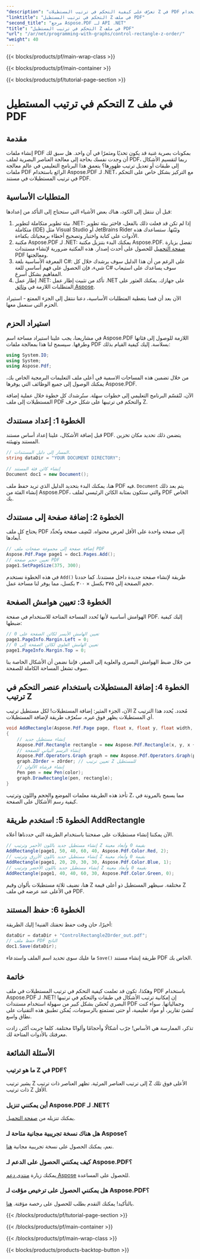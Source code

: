 ```yaml
---
"description": "تعرّف على كيفية التحكم في ترتيب المستطيلات Z في PDF باستخدام Aspose.PDF لـ .NET في هذا البرنامج التعليمي المفصل خطوة بخطوة. مثالي للمطورين الذين يرغبون في تحسين مستندات PDF."
"linktitle": "التحكم في ترتيب المستطيل Z في ملف PDF"
"second_title": "مرجع Aspose.PDF لـ API .NET"
"title": "التحكم في ترتيب المستطيل Z في ملف PDF"
"url": "/ar/net/programming-with-graphs/control-rectangle-z-order/"
"weight": 40
---
```


{{< blocks/products/pf/main-wrap-class >}}

{{< blocks/products/pf/main-container >}}

{{< blocks/products/pf/tutorial-page-section >}}

# التحكم في ترتيب المستطيل Z في ملف PDF

## مقدمة

إنشاء ملفات PDF بمكونات بصرية غنية قد يكون تحديًا ومثمرًا في آن واحد. هل سبق لك أن وجدت نفسك بحاجة إلى معالجة العناصر البصرية لملف PDF، ربما لتقسيم الأشكال إلى طبقات أو تعديل ترتيب ظهورها؟ يتعمق هذا البرنامج التعليمي في عالم معالجة ملفات PDF الرائع باستخدام Aspose.PDF لـ .NET، مع التركيز بشكل خاص على التحكم في ترتيب المستطيلات في مستند PDF. 

## المتطلبات الأساسية 

قبل أن ننتقل إلى الكود، هناك بعض الأشياء التي ستحتاج إلى التأكد من إعدادها:

1. بيئة تطوير متكاملة لتطوير .NET: إذا لم تكن قد فعلت ذلك بالفعل، فاختر بيئة تطوير متكاملة (IDE) مثل Visual Studio أو JetBrains Rider وثبّتها. ستساعدك هذه الأدوات على كتابة واختبار وتصحيح أخطاء برمجياتك بكفاءة.
2. مكتبة Aspose.PDF لـ .NET: يمكنك البدء بتنزيل مكتبة Aspose.PDF. تفضل بزيارة [صفحة التحميل](https://releases.aspose.com/pdf/net/) للحصول على أحدث إصدار. هذه المكتبة ضرورية لإنشاء مستندات PDF ومعالجتها.
3. المعرفة الأساسية بلغة C#: على الرغم من أن هذا الدليل سوف يرشدك خلال كل شيء، فإن الحصول على فهم أساسي للغة C# سوف يساعدك على استيعاب المفاهيم بشكل أسرع.
4. إطار عمل .NET: تأكد من تثبيت إطار عمل .NET على جهازك. يمكنك العثور على المتطلبات اللازمة في [وثائق Aspose](https://reference.aspose.com/pdf/net/).

الآن بعد أن قمنا بتغطية المتطلبات الأساسية، دعنا ننتقل إلى الجزء الممتع - استيراد الحزم التي سنعمل معها.

## استيراد الحزم

في مشاريعنا، يجب علينا استيراد مساحة اسم Aspose.PDF اللازمة للوصول إلى فئاتها وطرقها. سيسمح لنا هذا بمعالجة ملفات PDF بسلاسة. إليك كيفية القيام بذلك:

```csharp
using System.IO;
using System;
using Aspose.Pdf;
```

من خلال تضمين هذه المساحات الاسمية في أعلى ملف التعليمات البرمجية الخاص بك، يمكنك الوصول إلى جميع الوظائف التي يوفرها Aspose.PDF.

الآن، لنُقسّم البرنامج التعليمي إلى خطوات سهلة. ستُرشدك كل خطوة خلال عملية إضافة المستطيلات إلى ملف PDF والتحكم في ترتيبها على شكل حرف Z.

## الخطوة 1: إعداد مستندك

قبل إضافة الأشكال، علينا إعداد أساس مستند PDF. يتضمن ذلك تحديد مكان تخزين المستند وتهيئته.

```csharp
// المسار إلى دليل المستندات.
string dataDir = "YOUR DOCUMENT DIRECTORY";

// إنشاء كائن فئة المستند
Document doc1 = new Document();
```
هنا، يمكنك البدء بتحديد الدليل الذي تريد حفظ ملف PDF فيه. `Document` يتم بعد ذلك إنشاء الفئة من Aspose.PDF، والتي ستكون بمثابة الكائن الرئيسي لملف PDF الخاص بك.

## الخطوة 2: إضافة صفحة إلى مستندك

يحتاج كل ملف PDF إلى صفحة واحدة على الأقل لعرض محتواه. لنُضِف صفحة ونُحدِّد أبعادها.

```csharp
// إضافة صفحة إلى مجموعة صفحات ملف PDF
Aspose.Pdf.Page page1 = doc1.Pages.Add();
// تعيين حجم صفحة PDF
page1.SetPageSize(375, 300);
```
في هذه الخطوة نستخدم `Add()` طريقة لإنشاء صفحة جديدة داخل مستندنا. كما حددنا حجم الصفحة إلى ٣٧٥ بكسل × ٣٠٠ بكسل، مما يوفر لنا مساحة عمل.

## الخطوة 3: تعيين هوامش الصفحة 

الهوامش أساسية لأنها تُحدد المساحة المتاحة للاستخدام في صفحة PDF. إليك كيفية ضبطها:

```csharp
// تعيين الهامش الأيسر لكائن الصفحة على 0
page1.PageInfo.Margin.Left = 0;
// تعيين الهامش العلوي لكائن الصفحة إلى 0
page1.PageInfo.Margin.Top = 0;
```
من خلال ضبط الهوامش اليسرى والعلوية إلى الصفر، فإننا نضمن أن الأشكال الخاصة بنا سوف تشغل المساحة الكاملة للصفحة.

## الخطوة 4: إضافة المستطيلات باستخدام عنصر التحكم في ترتيب Z

الآن، الجزء المثير: إضافة المستطيلات! لكل مستطيل ترتيب Z مُحدد. يُحدد هذا الترتيب أي المستطيلات يظهر فوق غيره. سنُعرّف طريقة لإضافة المستطيلات.

```csharp
void AddRectangle(Aspose.Pdf.Page page, float x, float y, float width, float height, Aspose.Pdf.Color color, int zOrder)
{
    // إنشاء مستطيل جديد
    Aspose.Pdf.Rectangle rectangle = new Aspose.Pdf.Rectangle(x, y, x + width, y + height);
    // إنشاء الرسم البياني للصفحة
    Aspose.Pdf.Operators.Graph graph = new Aspose.Pdf.Operators.Graph(page);
    graph.ZOrder = zOrder; // تعيين ترتيب Z للمستطيل
    // إنشاء فرشاة الألوان
    Pen pen = new Pen(color);
    graph.DrawRectangle(pen, rectangle);
}
```
تأخذ هذه الطريقة معلمات الموضع والحجم واللون وترتيب Z، مما يسمح بالمرونة في كيفية رسم الأشكال على الصفحة.

## الخطوة 5: استخدم طريقة AddRectangle

الآن يمكننا إنشاء مستطيلات على صفحتنا باستخدام الطريقة التي حددناها أعلاه.

```csharp
// إنشاء مستطيل جديد باللون الأحمر وترتيب Z بقيمة 0 وأبعاد معينة
AddRectangle(page1, 50, 40, 60, 40, Aspose.Pdf.Color.Red, 2);
// إنشاء مستطيل جديد باللون الأزرق وترتيب Z بقيمة 0 وأبعاد معينة
AddRectangle(page1, 20, 20, 30, 30, Aspose.Pdf.Color.Blue, 1);
// إنشاء مستطيل جديد باللون الأخضر وترتيب Z بقيمة 0 وأبعاد معينة
AddRectangle(page1, 40, 40, 60, 30, Aspose.Pdf.Color.Green, 0);
```
هنا، نضيف ثلاثة مستطيلات بألوان وقيم Z مختلفة. سيظهر المستطيل ذو أعلى قيمة Z في الأعلى عند عرضه في ملف PDF.

## الخطوة 6: حفظ المستند 

أخيرًا، حان وقت حفظ تحفتك الفنية! إليك الطريقة:

```csharp
dataDir = dataDir + "ControlRectangleZOrder_out.pdf";
// حفظ ملف PDF الناتج
doc1.Save(dataDir);
```
ما عليك سوى تحديد اسم الملف واستدعاء `Save()` طريقة إنشاء مستند PDF الخاص بك.

## خاتمة 

وهكذا، تكون قد تعلمت كيفية التحكم في ترتيب المستطيلات في ملف PDF باستخدام Aspose.PDF لـ .NET! إن إمكانية ترتيب الأشكال في طبقات والتحكم في ترتيبها البصري تُحسّن بشكل كبير من سهولة استخدام مستندات PDF وجمالياتها. سواء كنت تُنشئ تقارير، أو مواد تعليمية، أو حتى تستمتع بالرسومات، يُمكن تطبيق هذه التقنيات على نطاق واسع.

تذكر، الممارسة هي الأساس! جرّب أشكالًا وأحجامًا وألوانًا مختلفة. كلما جربت أكثر، زادت معرفتك بالأدوات المتاحة لك.

## الأسئلة الشائعة

### ما هو ترتيب Z في PDF؟
يشير ترتيب Z إلى ترتيب العناصر المرئية. تظهر العناصر ذات ترتيب Z الأعلى فوق تلك ذات ترتيب Z الأقل.

### أين يمكنني تنزيل Aspose.PDF لـ .NET؟
يمكنك تنزيله من [صفحة التحميل](https://releases.aspose.com/pdf/net/).

### هل هناك نسخة تجريبية مجانية متاحة لـ Aspose؟
نعم، يمكنك الحصول على نسخة تجريبية مجانية [هنا](https://releases.aspose.com/).

### كيف يمكنني الحصول على الدعم لـ Aspose.PDF؟
يمكنك زيارة [منتدى دعم Aspose](https://forum.aspose.com/c/pdf/10) للحصول على المساعدة.

### هل يمكنني الحصول على ترخيص مؤقت لـ Aspose.PDF؟
بالتأكيد! يمكنك التقدم بطلب للحصول على رخصة مؤقتة. [هنا](https://purchase.aspose.com/temporary-license/).

{{< /blocks/products/pf/tutorial-page-section >}}

{{< /blocks/products/pf/main-container >}}

{{< /blocks/products/pf/main-wrap-class >}}

{{< blocks/products/products-backtop-button >}}